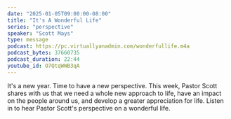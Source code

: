 ```yaml
---
date: "2025-01-05T09:00:00-08:00"
title: "It's A Wonderful Life"
series: "perspective"
speaker: "Scott Mays"
type: message
podcast: https://pc.virtuallyanadmin.com/wonderfullife.m4a
podcast_bytes: 37660735
podcast_duration: 22:44
youtube_id: O7QtqWWB3qA
---
```


It's a new year. Time to have a new perspective. This week, Pastor Scott shares with us that we need a whole new approach to life, have an impact on the people around us, and develop a greater appreciation for life. Listen in to hear Pastor Scott's perspective on a wonderful life.
